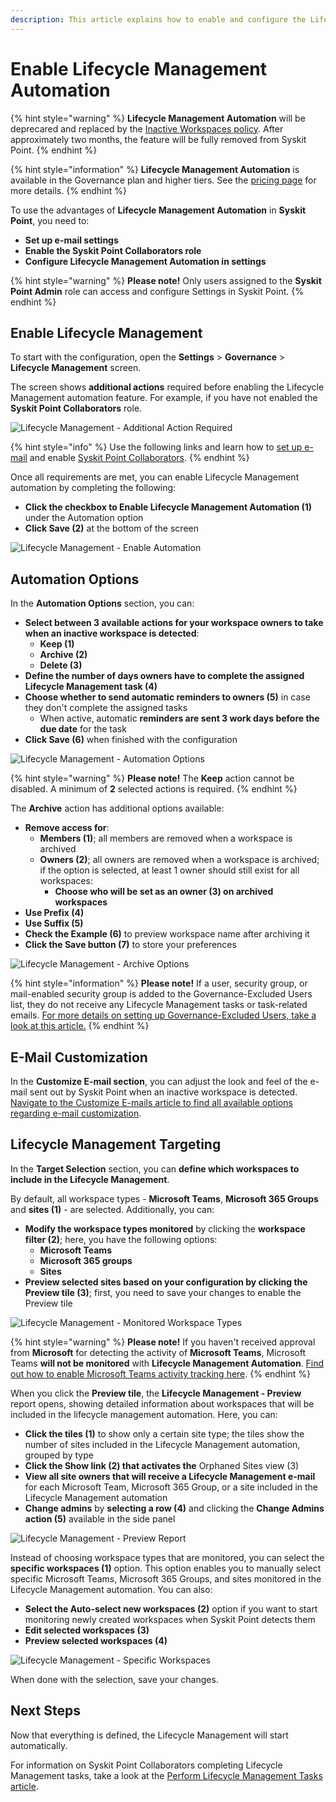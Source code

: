 ```yaml
---
description: This article explains how to enable and configure the Lifecycle Management Automation in Syskit Point.
---
```


# Enable Lifecycle Management Automation

{% hint style="warning" %}
**Lifecycle Management Automation** will be deprecared and replaced by the [Inactive Workspaces policy](../automated-workflows/inactive-workspaces-admin.md). After approximately two months, the feature will be fully removed from Syskit Point.
{% endhint %}

{% hint style="information" %}
**Lifecycle Management Automation** is available in the Governance plan and higher tiers. See the [pricing page](https://www.syskit.com/products/point/pricing/) for more details.
{% endhint %}

To use the advantages of **Lifecycle Management Automation** in **Syskit Point**, you need to:

* **Set up e-mail settings**
* **Enable the Syskit Point Collaborators role**
* **Configure Lifecycle Management Automation in settings**

{% hint style="warning" %}
**Please note!** Only users assigned to the **Syskit Point Admin** role can access and configure Settings in Syskit Point.
{% endhint %}

## Enable Lifecycle Management

To start with the configuration, open the **Settings** &gt; **Governance** &gt; **Lifecycle Management** screen. 

The screen shows **additional actions** required before enabling the Lifecycle Management automation feature. For example, if you have not enabled the **Syskit Point Collaborators** role.

![Lifecycle Management - Additional Action Required](../../.gitbook/assets/enable-lifecycle-management-collaborators-disabled.png)

{% hint style="info" %}
Use the following links and learn how to [set up e-mail](../../configuration/set-up-email.md) and enable [Syskit Point Collaborators](../../configuration/enable-role-based-access.md#syskit-point-collaborators-1).
{% endhint %}

Once all requirements are met, you can enable Lifecycle Management automation by completing the following:
* **Click the checkbox to Enable Lifecycle Management Automation (1)** under the Automation option
* **Click Save (2)** at the bottom of the screen

![Lifecycle Management - Enable Automation](../../.gitbook/assets/enable-lifecycle-management-enable-automation.png)

## Automation Options

In the **Automation Options** section, you can:
* **Select between 3 available actions for your workspace owners to take when an inactive workspace is detected**:
    * **Keep (1)**
    * **Archive (2)**
    * **Delete (3)**
* **Define the number of days owners have to complete the assigned Lifecycle Management task (4)**
* **Choose whether to send automatic reminders to owners (5)** in case they don't complete the assigned tasks
  * When active, automatic **reminders are sent 3 work days before the due date** for the task
* **Click Save (6)** when finished with the configuration

![Lifecycle Management - Automation Options](../../.gitbook/assets/enable-lifecycle-management-automation-options.png)

{% hint style="warning" %}
**Please note!**
The **Keep** action cannot be disabled. A minimum of **2** selected actions is required.
{% endhint %}

The **Archive** action has additional options available:
* **Remove access for**:
    * **Members (1)**; all members are removed when a workspace is archived
    * **Owners (2)**; all owners are removed when a workspace is archived; if the option is selected, at least 1 owner should still exist for all workspaces:
        * **Choose who will be set as an owner (3) on archived workspaces**
* **Use Prefix (4)**
* **Use Suffix (5)**
* **Check the Example (6)** to preview workspace name after archiving it
* **Click the Save button (7)** to store your preferences

![Lifecycle Management - Archive Options](../../.gitbook/assets/enable-lifecycle-management-archive-options.png)

{% hint style="information" %}
**Please note!** If a user, security group, or mail-enabled security group is added to the Governance-Excluded Users list, they do not receive any Lifecycle Management tasks or task-related emails. [For more details on setting up Governance-Excluded Users, take a look at this article.](../../configuration/exclude-users-tasks.md)
{% endhint %}

## E-Mail Customization

In the **Customize E-mail section**, you can adjust the look and feel of the e-mail sent out by Syskit Point when an inactive workspace is detected.
[Navigate to the Customize E-mails article to find all available options regarding e-mail customization](../../configuration/customize-emails.md).

## Lifecycle Management Targeting

In the **Target Selection** section, you can **define which workspaces to include in the Lifecycle Management**.

By default, all workspace types - **Microsoft Teams**, **Microsoft 365 Groups** and **sites \(1\)** - are selected. 
Additionally, you can:
* **Modify the workspace types monitored** by clicking the **workspace filter \(2\)**; here, you have the following options:
    * **Microsoft Teams**
    * **Microsoft 365 groups**
    * **Sites**
* **Preview selected sites based on your configuration by clicking the Preview tile \(3\)**; first, you need to save your changes to enable the Preview tile

![Lifecycle Management - Monitored Workspace Types](../../.gitbook/assets/enable-lifecycle-management-monitor-all.png)

{% hint style="warning" %}
**Please note!** 
If you haven't received approval from **Microsoft** for detecting the activity of **Microsoft Teams**, Microsoft Teams **will not be monitored** with **Lifecycle Management Automation**.
[Find out how to enable Microsoft Teams activity tracking here](../../configuration/microsoft-teams-activity.md). 
{% endhint %}

When you click the **Preview tile**, the **Lifecycle Management - Preview** report opens, showing detailed information about workspaces that will be included in the lifecycle management automation. Here, you can:
* **Click the tiles \(1\)** to show only a certain site type; the tiles show the number of sites included in the Lifecycle Management automation, grouped by type
* **Click the Show link \(2\) that activates the** Orphaned Sites view \(3\)
* **View all site owners that will receive a Lifecycle Management e-mail** for each Microsoft Team, Microsoft 365 Group, or a site included in the Lifecycle Management automation
* **Change admins** by **selecting a row \(4\)** and clicking the **Change Admins action \(5\)** available in the side panel

![Lifecycle Management - Preview Report](../../.gitbook/assets/enable-lifecycle-management-preview-report.png)

Instead of choosing workspace types that are monitored, you can select the **specific workspaces \(1\)** option. This option enables you to manually select specific Microsoft Teams, Microsoft 365 Groups, and sites monitored in the Lifecycle Management automation. 
You can also:
* **Select the Auto-select new workspaces (2)** option if you want to start monitoring newly created workspaces when Syskit Point detects them
* **Edit selected workspaces (3)**
* **Preview selected workspaces (4)**

![Lifecycle Management - Specific Workspaces](../../.gitbook/assets/enable-lifecycle-management-monitor-specific.png)

When done with the selection, save your changes.

## Next Steps

Now that everything is defined, the Lifecycle Management will start automatically. 

For information on Syskit Point Collaborators completing Lifecycle Management tasks, take a look at the [Perform Lifecycle Management Tasks article](../../point-collaborators/resolve-governance-tasks/lifecycle-management.md).